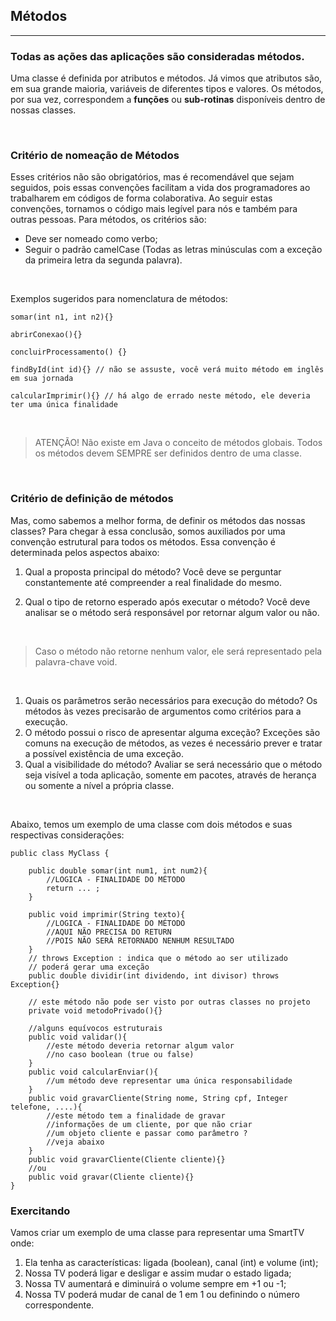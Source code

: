 ## Métodos
---
### **Todas as ações das aplicações são consideradas métodos.** 
Uma classe é definida por atributos e métodos. Já vimos que atributos são, em sua grande maioria, variáveis de diferentes tipos e valores. Os métodos, por sua vez, correspondem a **funções** ou **sub-rotinas** disponíveis dentro de nossas classes.

&nbsp;
### **Critério de nomeação de Métodos**
Esses critérios não são obrigatórios, mas é recomendável que sejam seguidos, pois essas convenções facilitam a vida dos programadores ao trabalharem em códigos de forma colaborativa. Ao seguir estas convenções, tornamos o código mais legível para nós e também para outras pessoas. Para métodos, os critérios são:
- Deve ser nomeado como verbo;
- Seguir o padrão camelCase (Todas as letras minúsculas com a exceção da primeira letra da segunda palavra).

&nbsp;

Exemplos sugeridos para nomenclatura de métodos:
```
somar(int n1, int n2){}

abrirConexao(){}

concluirProcessamento() {}

findById(int id){} // não se assuste, você verá muito método em inglês em sua jornada

calcularImprimir(){} // há algo de errado neste método, ele deveria ter uma única finalidade

```
&nbsp;

> ATENÇÃO! Não existe em Java o conceito de métodos globais. Todos os métodos devem SEMPRE ser definidos dentro de uma classe.

&nbsp;

### **Critério de definição de métodos**
Mas, como sabemos a melhor forma, de definir os métodos das nossas classes? Para chegar à essa conclusão, somos auxiliados por uma convenção estrutural para todos os métodos. Essa convenção é determinada pelos aspectos abaixo:
1. Qual a proposta principal do método? Você deve se perguntar constantemente até compreender a real finalidade do mesmo.

2. Qual o tipo de retorno esperado após executar o método? Você deve analisar se o método será responsável por retornar algum valor ou não.

&nbsp;

> Caso o método não retorne nenhum valor, ele será representado pela palavra-chave void.

&nbsp;

1. Quais os parâmetros serão necessários para execução do método? Os métodos às vezes precisarão de argumentos como critérios para a execução.
2. O método possui o risco de apresentar alguma exceção? Exceções são comuns na execução de métodos, as vezes é necessário prever e tratar a possível existência de uma exceção.
3. Qual a visibilidade do método? Avaliar se será necessário que o método seja visível a toda aplicação, somente em pacotes, através de herança ou somente a nível a própria classe.

&nbsp;

Abaixo, temos um exemplo de uma classe com dois métodos e suas respectivas considerações:

```
public class MyClass {
	
	public double somar(int num1, int num2){
		//LOGICA - FINALIDADE DO MÉTODO
		return ... ;
	}
	
	public void imprimir(String texto){
		//LOGICA - FINALIDADE DO MÉTODO
		//AQUI NÃO PRECISA DO RETURN
		//POIS NÃO SERÁ RETORNADO NENHUM RESULTADO
	}
	// throws Exception : indica que o método ao ser utilizado
	// poderá gerar uma exceção
	public double dividir(int dividendo, int divisor) throws Exception{}
	
	// este método não pode ser visto por outras classes no projeto
	private void metodoPrivado(){}
	
	//alguns equívocos estruturais
	public void validar(){
		//este método deveria retornar algum valor
		//no caso boolean (true ou false)
	}
	public void calcularEnviar(){
		//um método deve representar uma única responsabilidade
	}
	public void gravarCliente(String nome, String cpf, Integer telefone, ....){
		//este método tem a finalidade de gravar
		//informações de um cliente, por que não criar
		//um objeto cliente e passar como parâmetro ?
		//veja abaixo
	}
	public void gravarCliente(Cliente cliente){}
	//ou
	public void gravar(Cliente cliente){}
}
```

### **Exercitando**
Vamos criar um exemplo de uma classe para representar uma SmartTV onde:
1. Ela tenha as características: ligada (boolean), canal (int) e volume (int);
2. Nossa TV poderá ligar e desligar e assim mudar o estado ligada;
3. Nossa TV aumentará e diminuirá o volume sempre em +1 ou -1;
4. Nossa TV poderá mudar de canal de 1 em 1 ou definindo o número correspondente.